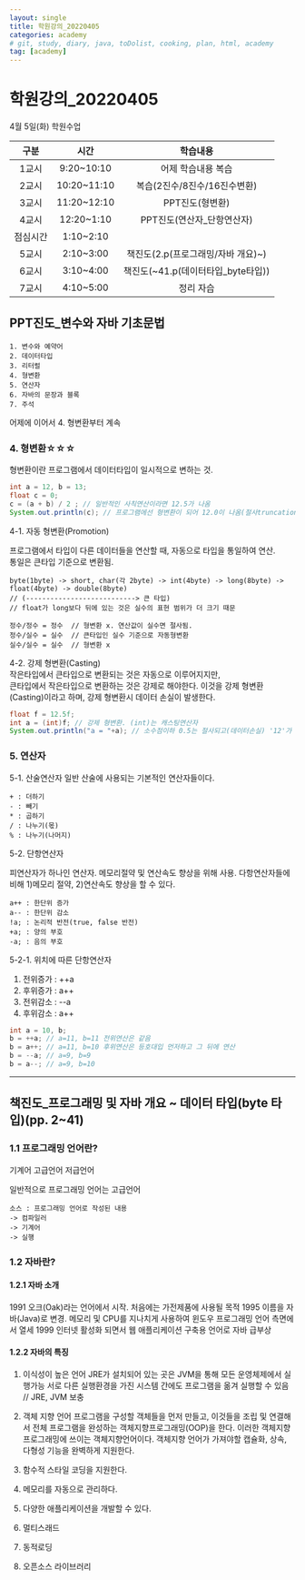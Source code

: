 ```yaml
---
layout: single
title: 학원강의_20220405
categories: academy
# git, study, diary, java, toDolist, cooking, plan, html, academy
tag: [academy] 
---
```


# 학원강의_20220405

4월 5일(화) 학원수업

|구분|시간|학습내용|
|:--:|:--:|:--:|
|1교시|9:20~10:10|어제 학습내용 복습|
|2교시|10:20~11:10|복습(2진수/8진수/16진수변환)|
|3교시|11:20~12:10|PPT진도(형변환)|
|4교시|12:20~1:10|PPT진도(연산자_단항연산자)|
|점심시간|1:10~2:10||
|5교시|2:10~3:00|책진도(2.p(프로그래밍/자바 개요)~)|
|6교시|3:10~4:00|책진도(~41.p(데이터타입_byte타입))|
|7교시|4:10~5:00|정리 자습|

## PPT진도_변수와 자바 기초문법
~~~
1. 변수와 예약어
2. 데이터타입
3. 리터럴
4. 형변환
5. 연산자
6. 자바의 문장과 블록
7. 주석
~~~
어제에 이어서 4. 형변환부터 계속
  
### **4. 형변환☆☆☆**  

형변환이란 프로그램에서 데이터타입이 일시적으로 변하는 것.

~~~java
int a = 12, b = 13;
float c = 0;
c = (a + b) / 2 ; // 일반적인 사칙연산이라면 12.5가 나옴
System.out.println(c); // 프로그램에선 형변환이 되어 12.0이 나옴(절사truncation)
~~~

4-1. 자동 형변환(Promotion)  

프로그램에서 타입이 다른 데이터들을 연산할 때, 자동으로 타입을 통일하여 연산.  
통일은 큰타입 기준으로 변환됨.  
~~~
byte(1byte) -> short, char(각 2byte) -> int(4byte) -> long(8byte) -> float(4byte) -> double(8byte) 
// (---------------------------> 큰 타입)
// float가 long보다 뒤에 있는 것은 실수의 표현 범위가 더 크기 때문  

정수/정수 = 정수  // 형변환 x. 연산값이 실수면 절사됨. 
정수/실수 = 실수  // 큰타입인 실수 기준으로 자동형변환  
실수/실수 = 실수  // 형변환 x
~~~

4-2. 강제 형변환(Casting)  
작은타입에서 큰타입으로 변환되는 것은 자동으로 이루어지지만,   
큰타입에서 작은타입으로 변환하는 것은 강제로 해야한다. 
이것을 강제 형변환(Casting)이라고 하며, 강제 형변환시 데이터 손실이 발생한다.  

~~~java
float f = 12.5f;
int a = (int)f; // 강제 형변환. (int)는 캐스팅연산자
System.out.println("a = "+a); // 소수점이하 0.5는 절사되고(데이터손실) '12'가 출력됨
~~~


### 5. 연산자

5-1. 산술연산자
일반 산술에 사용되는 기본적인 연산자들이다.

~~~
+ : 더하기
- : 빼기
* : 곱하기
/ : 나누기(몫)
% : 나누기(나머지)
~~~

5-2. 단항연산자

피연산자가 하나인 연산자. 
메모리절약 및 연산속도 향상을 위해 사용.
다항연산자들에 비해 1)메모리 절약, 2)연산속도 향상을 할 수 있다.

~~~
a++ : 한단위 증가
a-- : 한단위 감소
!a; : 논리적 반전(true, false 반전)
+a; : 양의 부호
-a; : 음의 부호
~~~

5-2-1. 위치에 따른 단항연산자  

1) 전위증가 : ++a
2) 후위증가 : a++
3) 전위감소 : --a
4) 후위감소 : a++

~~~java
int a = 10, b;
b = ++a; // a=11, b=11 전위연산은 같음
b = a++; // a=11, b=10 후위연산은 등호대입 먼저하고 그 뒤에 연산
b = --a; // a=9, b=9
b = a--; // a=9, b=10
~~~

---
## 책진도_프로그래밍 및 자바 개요 ~ 데이터 타입(byte 타입)(pp. 2~41)  

### 1.1 프로그래밍 언어란?  

기계어
고급언어
저급언어

일반적으로 프로그래밍 언어는 고급언어
~~~
소스 : 프로그래밍 언어로 작성된 내용
-> 컴파일러
-> 기계어
-> 실행
~~~

### 1.2 자바란?

#### 1.2.1 자바 소개
1991 오크(Oak)라는 언어에서 시작. 처음에는 가전제품에 사용될 목적
1995 이름을 자바(Java)로 변경. 메모리 및 CPU를 지나치게 사용하여 윈도우 프로그래밍 언어 측면에서 열세
1999 인터넷 활성화 되면서 웹 애플리케이션 구축용 언어로 자바 급부상

#### 1.2.2 자바의 특징

1. 이식성이 높은 언어
JRE가 설치되어 있는 곳은 JVM을 통해 모든 운영체제에서 실행가능
서로 다른 실행환경을 가진 시스템 간에도 프로그램을 옮겨 실행할 수 있음 // JRE, JVM 보충

2. 객체 지향 언어
프로그램을 구성할 객체들을 먼저 만들고, 이것들을 조립 및 연결해서 전체 프로그램을 완성하는 객체지향프로그래밍(OOP)을 한다.
이러한 객체지향프로그래밍에 쓰이는 객체지향언어이다. 객체지향 언어가 가져야할 캡슐화, 상속, 다형성 기능을 완벽하게 지원한다.

3. 함수적 스타일 코딩을 지원한다.

4. 메모리를 자동으로 관리하다.

5. 다양한 애플리케이션을 개발할 수 있다. 
6. 멀티스래드
7. 동적로딩
8. 오픈소스 라이브러리


